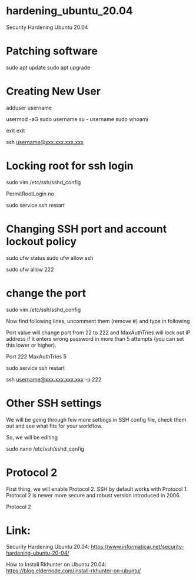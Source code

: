 # hardening_ubuntu_20.04
Security Hardening Ubuntu 20.04

# Patching software
sudo apt update
sudo apt upgrade

# Creating New User
adduser username

usermod -aG sudo username
su - username
sudo whoami

exit
exit

ssh username@xxx.xxx.xxx.xxx

# Locking root for ssh login
sudo vim /etc/ssh/sshd_config

PermitRootLogin no

sudo service ssh restart

# Changing SSH port and account lockout policy
sudo ufw status
sudo ufw allow ssh

sudo ufw allow 222


# change the port


sudo vim /etc/ssh/sshd_config

Now find following lines, uncomment them (remove #) and type in following

Port value will change port from 22 to 222 and MaxAuthTries will lock out IP address if it enters wrong password in more than 5 attempts (you can set this lower or higher).

Port 222
MaxAuthTries 5

sudo service ssh restart

ssh username@xxx.xxx.xxx.xxx -p 222

# Other SSH settings

We will be going through few more settings in SSH config file, check them out and see what fits for your workflow.

So, we will be editing

sudo nano /etc/ssh/sshd_config

# Protocol 2

First thing, we will enable Protocol 2. SSH by default works with Protocol 1. Protocol 2 is newer more secure and robust version introduced in 2006.

Protocol 2








# Link:
Security Hardening Ubuntu 20.04:
https://www.informaticar.net/security-hardening-ubuntu-20-04/

How to Install Rkhunter on Ubuntu 20.04:
https://blog.eldernode.com/install-rkhunter-on-ubuntu/
